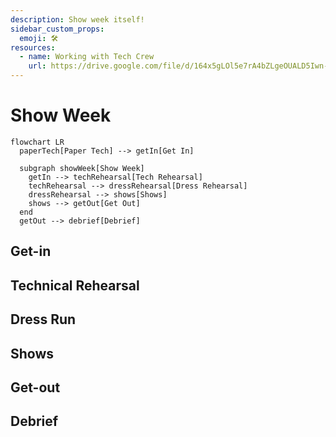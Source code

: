 ```yaml
---
description: Show week itself!
sidebar_custom_props:
  emoji: 🛠️
resources:
  - name: Working with Tech Crew
    url: https://drive.google.com/file/d/164x5gLOl5e7rA4bZLgeOUALD5Iwn-_PC/view?usp=sharing
---
```

# Show Week

```mermaid
flowchart LR
  paperTech[Paper Tech] --> getIn[Get In]

  subgraph showWeek[Show Week]
    getIn --> techRehearsal[Tech Rehearsal]
    techRehearsal --> dressRehearsal[Dress Rehearsal]
    dressRehearsal --> shows[Shows]
    shows --> getOut[Get Out]
  end
  getOut --> debrief[Debrief]
```

## Get-in

## Technical Rehearsal

## Dress Run

## Shows

## Get-out

## Debrief